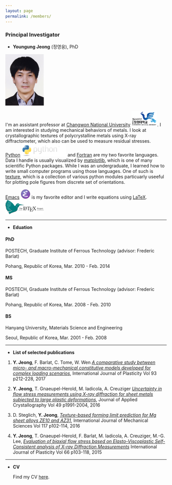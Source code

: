 ```yaml
---
layout: page
permalink: /members/
---
```


### Principal Investigator

- **Youngung Jeong** (정영웅), PhD

<img src="/images/yj_profile.jpg" width="120">

I'm an assistant professor at [Changwon National University](http://changwon.ac.kr) <img src='/images/cwnu.png' width='80' >.
I am interested in studying mechanical behaviors of metals.
I look at crystallographic textures of polycrystalline metals using X-ray diffractometer, which also can be used to measure residual stresses.
[Python](www.python.org) <img src='/images/python-logo@2x.png' width='140'> and [Fortran](https://gcc.gnu.org/fortran/) are my two favorite languages.
Data I handle is usually visualized by [matplotlib](https://matplotlib.org), which is one of many scientific Python packages.
While I was an undergraduate, I learned how to write small computer programs using those languages.
One of such is [texture](https://github.com/youngung/texture), which is a collection of various python modules particuarly useeful for plotting pole figures from discrete set of orientations.

[Emacs](https://www.gnu.org/software/emacs/) <img src='/images/emacs.png' width='30'> is my favorite editor and I write equations using [LaTeX](https://www.latex-project.org). <img src='/images/latex-project-logo.svg' width='120'>

-------------
- **Eduation**

#### PhD

POSTECH, Graduate Institute of Ferrous Technology (advisor: Frederic Barlat)

Pohang, Republic of Korea, Mar. 2010 - Feb. 2014

#### MS

POSTECH, Graduate Institute of Ferrous Technology (advisor: Frederic Barlat)

Pohang, Republic of Korea, Mar. 2008 - Feb. 2010

#### BS

Hanyang University, Materials Science and Engineering

Seoul, Republic of Korea, Mar. 2001 - Feb. 2008


-------------
- **List of selected publications**

1. **Y. Jeong**, F. Barlat, C. Tome, W. Wen [_A comparative study between micro- and macro-mechanical constitutive models developed for complex loading scenarios_]({http://dx.doi.org/10.1016/j.ijplas.2016.07.015), International Journal of Plasticity Vol 93 p212-228, 2017

2. **Y. Jeong**, T. Gnaeupel-Herold, M. Iadicola, A. Creuziger [_Uncertainty in flow stress measurements using X-ray diffraction for sheet metals subjected to large plastic deformations_](https://doi.org/10.1107/S1600576716013662), Journal of Applied Crystallography Vol 49 p1991-2004, 2016

3. D. Steglich, **Y. Jeong**, [_Texture-based forming limit prediction for Mg sheet alloys ZE10 and AZ31_](http://dx.doi.org/10.1016/j.ijmecsci.2016.08.013), International Journal of Mechanical Sciences Vol 117 p102-114, 2016

4. **Y. Jeong**, T. Gnaeupel-Herold, F. Barlat, M. Iadicola, A. Creuziger, M.-G. Lee, [_Evaluation of biaxial flow stress based on Elasto-Viscoplastic Self-Consistent analysis of X-ray Diffraction Measurements_](http://dx.doi.org/10.1016/j.ijplas.2014.06.009) International Journal of Plasticity Vol 66 p103-118, 2015


-------------
- **CV**

  Find my CV [here](/images/cv.pdf).
